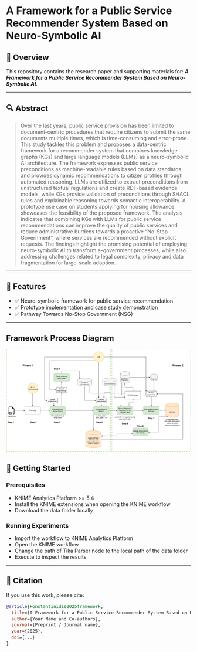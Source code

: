 # A Framework for a Public Service Recommender System Based on Neuro-Symbolic AI

## 📖 Overview

This repository contains the research paper and supporting materials for:
***A Framework for a Public Service Recommender System Based on Neuro-Symbolic AI***.


---

## 🔍 Abstract

> Over the last years, public service provision has been limited to document-centric procedures that require citizens to submit the same documents multiple times, which is time-consuming and error-prone. This study tackles this problem and proposes a data-centric framework for a recommender system that combines knowledge graphs (KGs) and large language models (LLMs) as a neuro-symbolic AI architecture. The framework expresses public service preconditions as machine-readable rules based on data standards and provides dynamic recommendations to citizen profiles through automated reasoning. LLMs are utilized to extract preconditions from unstructured textual regulations and create RDF-based evidence models, while KGs provide validation of preconditions through SHACL rules and explainable reasoning towards semantic interoperability. A prototype use case on students applying for housing allowance showcases the feasibility of the proposed framework. The analysis indicates that combining KGs with LLMs for public service recommendations can improve the quality of public services and reduce administrative burdens towards a proactive “No-Stop Government”, where services are recommended without explicit requests. The findings highlight the promising potential of employing neuro-symbolic AI to transform e-government processes, while also addressing challenges related to legal complexity, privacy and data fragmentation for large-scale adoption.

---

## 📌 Features

* ✅ Neuro-symbolic framework for public service recommendation
* ✅ Prototype implementation and case study demonstration
* ✅ Pathway Towards No-Stop Government (NSG)

---

## Framework Process Diagram
![Framework Diagram](figures/architecture.svg)


## 🚀 Getting Started

### Prerequisites

* KNIME Analytics Platform >= 5.4
* Install the KNIME extensions when opening the KNIME workflow
* Download the data folder locally



### Running Experiments

* Import the workflow to KNIME Analytics Platform
* Open the KNIME workflow
* Change the path of Tika Parser node to the local path of the data folder
* Execute to inspect the results

---


## 📝 Citation

If you use this work, please cite:

```bibtex
@article{konstantinidis2025framework,
  title={A Framework for a Public Service Recommender System Based on Neuro-Symbolic AI},
  author={Your Name and Co-authors},
  journal={Preprint / Journal name},
  year={2025},
  doi={...}
}
```


